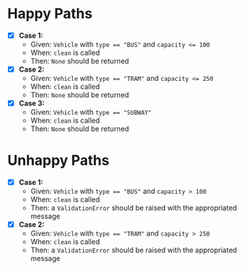# Happy Paths
- [x] **Case 1:**
	- Given: `Vehicle` with `type == "BUS"` and `capacity <= 100`
	- When: `clean` is called
	- Then: `None` should be returned
- [x] **Case 2:**
	- Given: `Vehicle` with `type == "TRAM"` and `capacity <= 250`
	- When: `clean` is called
	- Then: `None` should be returned
- [x] **Case 3:**
	- Given: `Vehicle` with `type == "SUBWAY"`
	- When: `clean` is called
	- Then: `None` should be returned
# Unhappy Paths
- [x] **Case 1:**
	- Given: `Vehicle` with `type == "BUS"` and `capacity > 100`
	- When: `clean` is called
	- Then: a `ValidationError` should be raised with the appropriated message
- [x] **Case 2:**
	- Given: `Vehicle` with `type == "TRAM"` and `capacity > 250`
	- When: `clean` is called
	- Then: a `ValidationError` should be raised with the appropriated message
